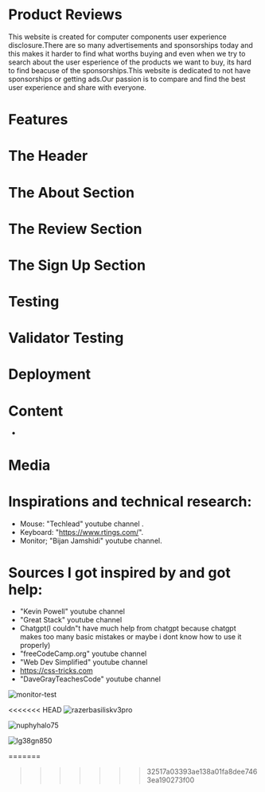 # Product Reviews

This website is created for computer components user experience disclosure.There are so many advertisements and sponsorships today and this makes it harder to find what worths buying and even when we try to search about the user esperience of the products we want to buy, its hard to find beacuse of the sponsorships.This website is dedicated to not have sponsorships or getting ads.Our passion is to compare and find the best user experience and share with everyone.

# Features

# The Header

# The About Section

# The Review Section

# The Sign Up Section

# Testing

# Validator Testing

# Deployment

# Content
* 

# Media 

# Inspirations and technical research: 
* Mouse: "Techlead" youtube channel .
* Keyboard: "https://www.rtings.com/".
* Monitor; "Bijan Jamshidi" youtube channel.

# Sources I got inspired by and got help:
* "Kevin Powell" youtube channel
* "Great Stack" youtube channel
* Chatgpt(I couldn"t have much help from chatgpt because chatgpt makes too many basic mistakes or maybe i dont know how to use it properly)
* "freeCodeCamp.org" youtube channel
* "Web Dev Simplified" youtube channel
* https://css-tricks.com
* "DaveGrayTeachesCode" youtube channel

![monitor-test](https://github.com/onur-CK/pp1reviews/assets/118271710/8c4e951a-8eb6-4d6f-8305-5c3ba1ea0f38)

<<<<<<< HEAD
![razerbasiliskv3pro](https://github.com/onur-CK/pp1reviews/assets/118271710/57a2eabd-df8f-4817-894c-d3bd8e185239)

![nuphyhalo75](https://github.com/onur-CK/pp1reviews/assets/118271710/3490626a-a9f2-457b-b6f3-2198095ded37)

![lg38gn850](https://github.com/onur-CK/pp1reviews/assets/118271710/d18504b3-e227-4651-8f99-f12ba2cc2d49)







=======
>>>>>>> 32517a03393ae138a01fa8dee7463ea190273f00
